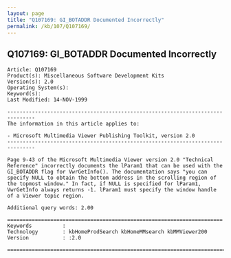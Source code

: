 ```yaml
---
layout: page
title: "Q107169: GI_BOTADDR Documented Incorrectly"
permalink: /kb/107/Q107169/
---
```


## Q107169: GI_BOTADDR Documented Incorrectly

	Article: Q107169
	Product(s): Miscellaneous Software Development Kits
	Version(s): 2.0
	Operating System(s): 
	Keyword(s): 
	Last Modified: 14-NOV-1999
	
	-------------------------------------------------------------------------------
	The information in this article applies to:
	
	- Microsoft Multimedia Viewer Publishing Toolkit, version 2.0 
	-------------------------------------------------------------------------------
	
	Page 9-43 of the Microsoft Multimedia Viewer version 2.0 "Technical
	Reference" incorrectly documents the lParam1 that can be used with the
	GI_BOTADDR flag for VwrGetInfo(). The documentation says "you can
	specify NULL to obtain the bottom address in the scrolling region of
	the topmost window." In fact, if NULL is specified for lParam1,
	VwrGetInfo always returns -1. lParam1 must specify the window handle
	of a Viewer topic region.
	
	Additional query words: 2.00
	
	======================================================================
	Keywords          :  
	Technology        : kbHomeProdSearch kbHomeMMsearch kbMMViewer200
	Version           : :2.0
	
	=============================================================================
	
